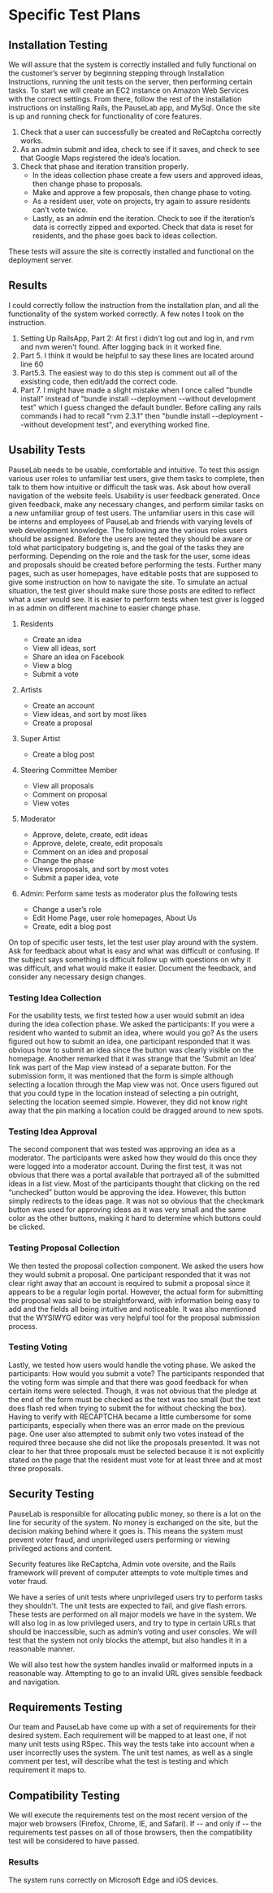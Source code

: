 # Specific Test Plans

## Installation Testing

We will assure that the system is correctly installed and fully functional on the customer’s server by beginning stepping through Installation Instructions, running the unit tests on the server, then performing certain tasks.  To start we will create an EC2 instance on Amazon Web Services with the correct settings.  From there, follow the rest of the installation instructions on installing Rails, the PauseLab app, and MySql. 
	Once the site is up and running check for functionality of core features.
1. Check that a user can successfully be created and ReCaptcha correctly works.
2. As an admin submit and idea, check to see if it saves, and check to see that Google Maps registered the idea’s location.
3. Check that phase and iteration transition properly. 
    * In the ideas collection phase create a few users and approved ideas, then change phase to proposals.  
    *	Make and approve a few proposals, then change phase to voting.
    *	As a resident user, vote on projects, try again to assure residents can’t vote twice.  
    *	Lastly, as an admin end the iteration.  Check to see if the iteration’s data is correctly zipped and exported. Check that data is reset for residents, and the phase goes back to ideas collection.

These tests will assure the site is correctly installed and functional on the deployment server.


## Results
I could correctly follow the instruction from the installation plan, and all the functionality of the system worked correctly. A few notes I took on the instruction.
1. Setting Up RailsApp, Part 2: At first i didn't log out and log in, and rvm and nvm weren't found.  After logging back in it worked fine.
2. Part 5. I think it would be helpful to say these lines are located around line 60
3. Part5.3. The easiest way to do this step is comment out all of the exsisting code, then edit/add the correct code.
4. Part 7. I might have made a slight mistake when I once called "bundle install" instead of "bundle install --deployment --without development test" which I guess changed the default bundler.  Before calling any rails commands i had to recall "rvm 2.3.1" then "bundle install --deployment --without development test", and everything worked fine. 


## Usability Tests
PauseLab needs to be usable, comfortable and intuitive.  To test this assign various user roles to unfamiliar test users, give them tasks to complete, then talk to them how intuitive or difficult the task was.  Ask about how overall navigation of the website feels. Usability is user feedback generated.  Once given feedback, make any necessary changes, and perform similar tasks on a new unfamiliar group of test users.  The unfamiliar users in this case will be interns and employees of PauseLab and friends with varying levels of web development knowledge.
	The following are the various roles users should be assigned.  Before the users are tested they should be aware or told what participatory budgeting is, and the goal of the tasks they are performing.  Depending on the role and the task for the user, some ideas and proposals should be created before performing the tests.  Further many pages, such as user homepages, have editable posts that are supposed to give some instruction on how to navigate the site.  To simulate an actual situation, the test giver should make sure those posts are edited to reflect what a user would see.  It is easier to perform tests when test giver is logged in as admin on different machine to easier change phase.  
	
1. Residents
    * Create an idea
    * View all ideas, sort
    * Share an idea on Facebook
    * View a blog
    * Submit a vote
  
2. Artists
    * Create an account
    * View ideas, and sort by most likes
    * Create a proposal

3. Super Artist
    *	Create a blog post

4.	Steering Committee Member
    *	View all proposals
    *	Comment on proposal
    *	View votes

5. Moderator
    * Approve, delete, create, edit ideas
    * Approve, delete, create, edit proposals
    * Comment on an idea and proposal
    * Change the phase
    * Views proposals, and sort by most votes
    * Submit a paper idea, vote

6.	Admin: Perform same tests as moderator plus the following tests
    * Change a user’s role 
    * Edit Home Page, user role homepages, About Us
    * Create, edit a blog post
    
On top of specific user tests, let the test user play around with the system.  Ask for feedback about what is easy and what was difficult or confusing. If the subject says something is difficult follow up with questions on why it was difficult, and what would make it easier.  Document the feedback, and consider any necessary design changes.

### Testing Idea Collection
For the usability tests, we first tested how a user would submit an idea during the idea collection phase. We asked the participants: If you were a resident who wanted to submit an idea, where would you go?
As the users figured out how to submit an idea, one participant responded that it was obvious how to submit an idea since the button was clearly visible on the homepage. Another remarked that it was strange that the ‘Submit an Idea’ link was part of the Map view instead of a separate button. For the submission form, it was mentioned that the form is simple although selecting a location through the Map view was not. Once users figured out that you could type in the location instead of selecting a pin outright, selecting the location seemed simple. However, they did not know right away that the pin marking a location could be dragged around to new spots.

### Testing Idea Approval
The second component that was tested was approving an idea as a moderator. The participants were asked how they would do this once they were logged into a moderator account.
During the first test, it was not obvious that there was a portal available that portrayed all of the submitted ideas in a list view. Most of the participants thought that clicking on the red “unchecked” button would be approving the idea. However, this button simply redirects to the ideas page. It was not so obvious that the checkmark button was used for approving ideas as it was very small and the same color as the other buttons, making it hard to determine which buttons could be clicked.

### Testing Proposal Collection
We then tested the proposal collection component. We asked the users how they would submit a proposal.
One participant responded that it was not clear right away that an account is required to submit a proposal since it appears to be a regular login portal. However, the actual form for submitting the proposal was said to be straightforward, with information being easy to add and the fields all being intuitive and noticeable. It was also mentioned that the WYSIWYG editor was very helpful tool for the proposal submission process.

### Testing Voting
Lastly, we tested how users would handle the voting phase. We asked the participants: How would you submit a vote?
The participants responded that the voting form was simple and that there was good feedback for when certain items were selected. Though, it was not obvious that the pledge at the end of the form must be checked as the text was too small (but the text does flash red when trying to submit the for without checking the box). Having to verify with RECAPTCHA became a little cumbersome for some participants, especially when there was an error made on the previous page. One user also attempted to submit only two votes instead of the required three because she did not like the proposals presented. It was not clear to her that three proposals must be selected because it is not explicitly stated on the page that the resident must vote for at least three and at most three proposals.



## Security Testing

  PauseLab is responsible for allocating public money, so there is a lot on the line for security of the system. No money is exchanged on the site, but the decision making behind where it goes is.  This means the system must prevent voter fraud, and unprivileged users performing or viewing privileged actions and content.

   Security features like ReCaptcha, Admin vote oversite, and the Rails framework will prevent of computer attempts to vote multiple times and voter fraud.

  We have a series of unit tests where unprivileged users try to perform tasks they shouldn’t.  The unit tests are expected to fail, and give flash errors.  These tests are performed on all major models we have in the system.  We will also log in as low privileged users, and try to type in certain URLs that should be inaccessible, such as admin’s voting and user consoles.  We will test that the system not only blocks the attempt, but also handles it in a reasonable manner. 

  We will also test how the system handles invalid or malformed inputs in a reasonable way.  Attempting to go to an invalid URL gives sensible feedback and navigation.

## Requirements Testing
Our team and PauseLab have come up with a set of requirements for their desired system.  Each requirement will be mapped to at least one, if not many unit tests using RSpec. This way the tests take into account when a user incorrectly uses the system.  The unit test names, as well as a single comment per test, will describe what the test is testing and which requirement it maps to.  

## Compatibility Testing
We will execute the requirements test on the most recent version of the major web browsers (Firefox, Chrome, IE, and Safari). If -- and only if -- the requirements test passes on all of those browsers, then the compatibility test will be considered to have passed.   

### Results
The system runs correctly on Microsoft Edge and iOS devices.

